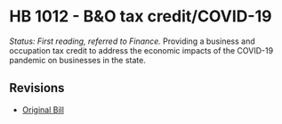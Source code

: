 # HB 1012 - B&O tax credit/COVID-19
*Status: First reading, referred to Finance.*
Providing a business and occupation tax credit to address the economic impacts of the COVID-19 pandemic on businesses in the state.

## Revisions
* [Original Bill](1/)